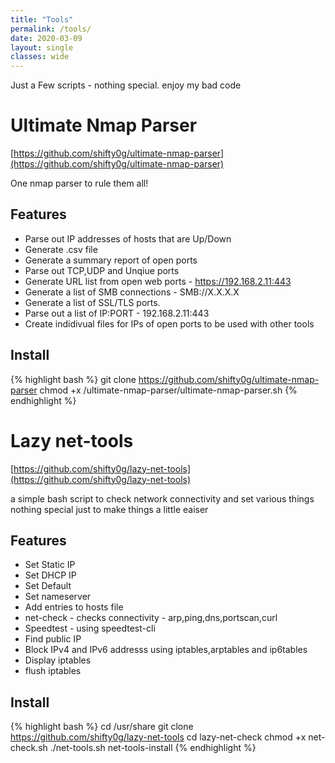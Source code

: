 ```yaml
---
title: "Tools"
permalink: /tools/
date: 2020-03-09
layout: single
classes: wide
---
```


Just a Few scripts - nothing special. enjoy my bad code 



Ultimate Nmap Parser 
========================

[https://github.com/shifty0g/ultimate-nmap-parser](https://github.com/shifty0g/ultimate-nmap-parser)

One nmap parser to rule them all!

Features
-------------------

* Parse out IP addresses of hosts that are Up/Down
* Generate .csv file
* Generate a summary report of open ports 
* Parse out TCP,UDP and Unqiue ports
* Generate URL list from open web ports - https://192.168.2.11:443
* Generate a list of SMB connections - SMB://X.X.X.X
* Generate a list of SSL/TLS ports.
* Parse out a list of IP:PORT - 192.168.2.11:443
* Create indidivual files for IPs of open ports to be used with other tools

Install
----------

{% highlight bash %}
git clone https://github.com/shifty0g/ultimate-nmap-parser
chmod +x /ultimate-nmap-parser/ultimate-nmap-parser.sh 
{% endhighlight %}






Lazy net-tools 
========================

[https://github.com/shifty0g/lazy-net-tools](https://github.com/shifty0g/lazy-net-tools)

a simple bash script to check network connectivity and set various things 
nothing special just to make things a little eaiser 

Features
--------------
* Set Static IP
* Set DHCP IP
* Set Default
* Set nameserver 
* Add entries to hosts file 
* net-check - checks connectivity - arp,ping,dns,portscan,curl
* Speedtest - using speedtest-cli
* Find public IP
* Block IPv4 and IPv6 addresss using iptables,arptables and ip6tables
* Display iptables
* flush iptables


Install
-----------
{% highlight bash %}
cd /usr/share
git clone https://github.com/shifty0g/lazy-net-tools
cd lazy-net-check
chmod +x net-check.sh
./net-tools.sh net-tools-install
{% endhighlight %}
